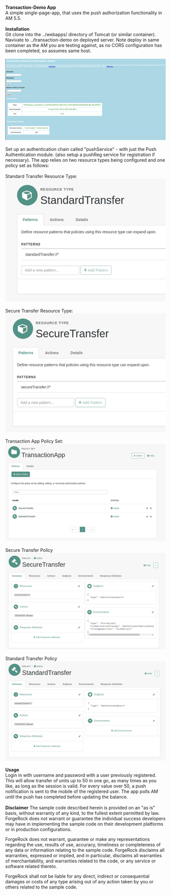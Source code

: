 <b>Transaction-Demo App</b>
<br/>
A simple single-page-app, that uses the push authorization functionality in AM 5.5.
<br/>
<br/>
<b>Installation</b>
<br/>
Git clone into the ../webapps/ directory of Tomcat (or similar container).  Navivate to ../transaction-demo on deployed server.  Note deploy in same container as the AM you are testing against, as no CORS configuration has been completed, so assumes same host.
<br/>
<br/>
![ScreenShot](./transaction-demo-app.png)
<br/>
<br/>
Set up an authentication chain called "pushService" - with just the Push Authentication module. (also setup a pushReg service for registration if necessary).  The app relies on two resource types being configured and one policy set as follows:
<br/>
<br/>
Standard Transfer Resource Type:
<br/>
![ScreenShot](./stand-xfer-resource-type.png)
<br/>
<br/>
Secure Transfer Resource Type:
<br/>
![ScreenShot](./sec-xfer-resource-type.png)
<br/>
<br/>
Transaction App Policy Set:
<br/>
![ScreenShot](./trans-app-policy-set.png)
<br/>
<br/>
Secure Transfer Policy
<br/>
![ScreenShot](./sec-xfer-policy.png)
<br/>
<br/>
Standard Transfer Policy
<br/>
![ScreenShot](./stand-xfer-policy.png)
<br/>
<br/>
<b>Usage</b>
<br/>
Login in with username and password with a user previously registered.  This will allow transfer of units up to 50 in one go, as many times as you like, as long as the session is valid.  For every value over 50, a push notification is sent to the mobile of the registered user.  The app polls AM until the push has completed before updating the balance.
<br/>
<br/>
<b>Disclaimer</b>
The sample code described herein is provided on an "as is" basis, without warranty of any kind, to the fullest extent permitted by law. ForgeRock does not warrant or guarantee the individual success developers may have in implementing the sample code on their development platforms or in production configurations.

ForgeRock does not warrant, guarantee or make any representations regarding the use, results of use, accuracy, timeliness or completeness of any data or information relating to the sample code. ForgeRock disclaims all warranties, expressed or implied, and in particular, disclaims all warranties of merchantability, and warranties related to the code, or any service or software related thereto.

ForgeRock shall not be liable for any direct, indirect or consequential damages or costs of any type arising out of any action taken by you or others related to the sample code.